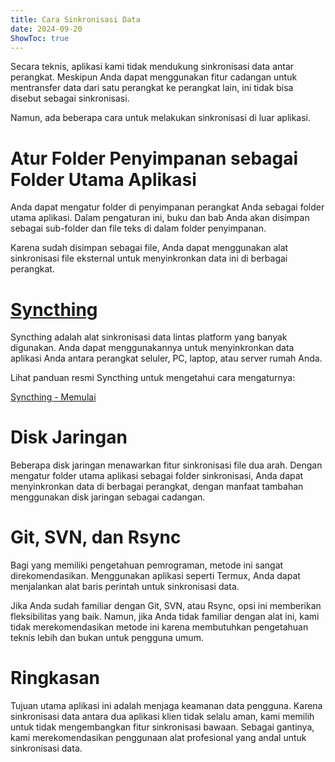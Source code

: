 ```yaml
---
title: Cara Sinkronisasi Data  
date: 2024-09-20  
ShowToc: true  
---
```


Secara teknis, aplikasi kami tidak mendukung sinkronisasi data antar perangkat. Meskipun Anda dapat menggunakan fitur cadangan untuk mentransfer data dari satu perangkat ke perangkat lain, ini tidak bisa disebut sebagai sinkronisasi.

Namun, ada beberapa cara untuk melakukan sinkronisasi di luar aplikasi.

# Atur Folder Penyimpanan sebagai Folder Utama Aplikasi

Anda dapat mengatur folder di penyimpanan perangkat Anda sebagai folder utama aplikasi. Dalam pengaturan ini, buku dan bab Anda akan disimpan sebagai sub-folder dan file teks di dalam folder penyimpanan.

Karena sudah disimpan sebagai file, Anda dapat menggunakan alat sinkronisasi file eksternal untuk menyinkronkan data ini di berbagai perangkat.

# [Syncthing](https://play.google.com/store/apps/details?id=com.nutomic.syncthingandroid)

Syncthing adalah alat sinkronisasi data lintas platform yang banyak digunakan. Anda dapat menggunakannya untuk menyinkronkan data aplikasi Anda antara perangkat seluler, PC, laptop, atau server rumah Anda.

Lihat panduan resmi Syncthing untuk mengetahui cara mengaturnya:

[Syncthing - Memulai](https://docs.syncthing.net/intro/getting-started.html#getting-started)

# Disk Jaringan

Beberapa disk jaringan menawarkan fitur sinkronisasi file dua arah. Dengan mengatur folder utama aplikasi sebagai folder sinkronisasi, Anda dapat menyinkronkan data di berbagai perangkat, dengan manfaat tambahan menggunakan disk jaringan sebagai cadangan.

# Git, SVN, dan Rsync

Bagi yang memiliki pengetahuan pemrograman, metode ini sangat direkomendasikan. Menggunakan aplikasi seperti Termux, Anda dapat menjalankan alat baris perintah untuk sinkronisasi data.

Jika Anda sudah familiar dengan Git, SVN, atau Rsync, opsi ini memberikan fleksibilitas yang baik. Namun, jika Anda tidak familiar dengan alat ini, kami tidak merekomendasikan metode ini karena membutuhkan pengetahuan teknis lebih dan bukan untuk pengguna umum.

# Ringkasan

Tujuan utama aplikasi ini adalah menjaga keamanan data pengguna. Karena sinkronisasi data antara dua aplikasi klien tidak selalu aman, kami memilih untuk tidak mengembangkan fitur sinkronisasi bawaan. Sebagai gantinya, kami merekomendasikan penggunaan alat profesional yang andal untuk sinkronisasi data.
